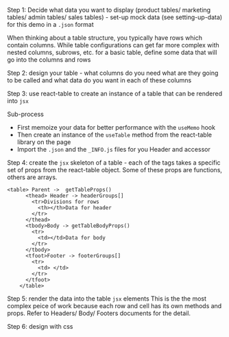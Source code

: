 Step 1: Decide what data you want to display (product tables/ marketing tables/ admin tables/ sales tables) - set-up mock data (see setting-up-data) for this demo in a `.json` format

When thinking about a table structure, you typically have rows which contain columns. While table configurations can get far more complex with nested columns, subrows, etc. for a basic table, define some data that will go into the columns and rows

Step 2: design your table - what columns do you need what are they going to be called and what data do you want in each of these columns

Step 3: use react-table to create an instance of a table that can be rendered into `jsx`

Sub-process

- First memoize your data for better performance with the `useMemo` hook
- Then create an instance of the `useTable` method from the react-table library on the page
- Import the `.json` and the `_INFO.js` files for you Header and accessor

Step 4: create the `jsx` skeleton of a table - each of the tags takes a specific set of props from the react-table object. Some of these props are functions, others are arrays.

```
<table> Parent ->  getTableProps()
      <thead> Header -> headerGroups[]
        <tr>Divisions for rows
          <th></th>Data for header
        </tr>
      </thead>
      <tbody>Body -> getTableBodyProps()
        <tr>
          <td></td>Data for body
        </tr>
      </tbody>
      <tfoot>Footer -> footerGroups[]
        <tr>
          <td> </td>
        </tr>
      </tfoot>
    </table>
```

Step 5: render the data into the table `jsx` elements
This is the the most complex peice of work because each row and cell has its own methods and props. Refer to Headers/ Body/ Footers documents for the detail.

Step 6: design with css
